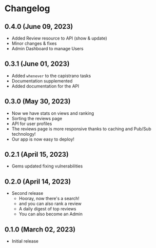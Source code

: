 # Changelog

## 0.4.0 (June 09, 2023)
* Added Review resource to API (show & update)
* Minor changes & fixes
* Admin Dashboard to manage Users

## 0.3.1 (June 01, 2023)
* Added `whenever` to the capistrano tasks
* Documentation supplemented
* Added documentation for the API

## 0.3.0 (May 30, 2023)

* Now we have stats on views and ranking
* Sorting the reviews page
* API for user profiles
* The reviews page is more responsive thanks to caching and Pub/Sub technology!
* Our app is now easy to deploy!

## 0.2.1 (April 15, 2023)

* Gems updated fixing vulnerabilities

## 0.2.0 (April 14, 2023)

* Second release
  * Hooray, now there's a search!
  * and you can also rank a review
  * A daily digest of top reviews
  * You can also become an Admin
  
## 0.1.0 (March 02, 2023)

* Initial release
